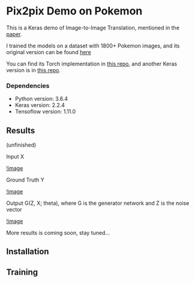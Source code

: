# Pix2pix Demo on Pokemon

This is a Keras demo of Image-to-Image Translation, mentioned in the [paper](https://arxiv.org/pdf/1611.07004.pdf). 


I trained the models on a dataset with 1800+ Pokemon images, and its original version can be found [here](https://github.com/phillipi/pix2pix)


You can find its Torch implementation in [this repo](), and another Keras version is in [this repo](https://github.com/williamFalcon/pix2pix-keras).

### Dependencies

- Python version: 3.6.4
- Keras version: 2.2.4
- Tensoflow version: 1.11.0

## Results

(unfinished)

Input X

[!image](https://raw.githubusercontent.com/Mistariano/pix2pix-pokemon/master/results/x.JPG)

Ground Truth Y

[!image](results/y.JPG)

Output G(Z, X; theta), where G is the generator network and Z is the noise vector

[!image](results/gz.JPG)

More results is coming soon, stay tuned...

## Installation


## Training



